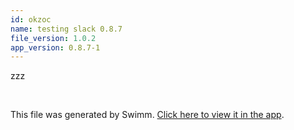 ```yaml
---
id: okzoc
name: testing slack 0.8.7
file_version: 1.0.2
app_version: 0.8.7-1
---
```


zzz

<br/>

This file was generated by Swimm. [Click here to view it in the app](https://swimm-web-app.web.app/repos/Z2l0aHViJTNBJTNBdGVzdC1naXRodWItYXBwJTNBJTNBc3dpbW1pbw==/docs/okzoc).